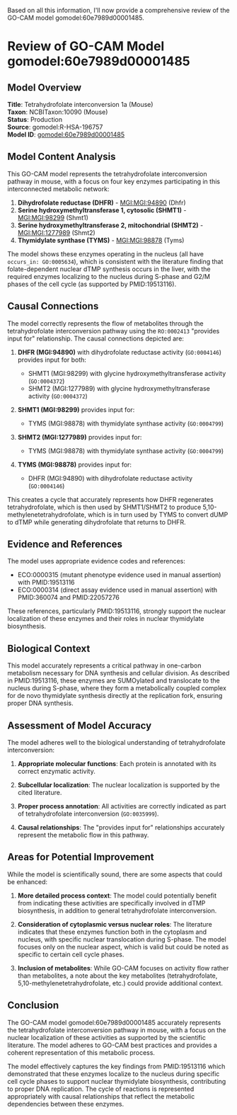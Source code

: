 Based on all this information, I'll now provide a comprehensive review of the GO-CAM model gomodel:60e7989d00001485.

# Review of GO-CAM Model gomodel:60e7989d00001485

## Model Overview

**Title**: Tetrahydrofolate interconversion 1a (Mouse)  
**Taxon**: NCBITaxon:10090 (Mouse)  
**Status**: Production  
**Source**: gomodel:R-HSA-196757  
**Model ID**: [gomodel:60e7989d00001485](https://bioregistry.io/go.model:60e7989d00001485)

## Model Content Analysis

This GO-CAM model represents the tetrahydrofolate interconversion pathway in mouse, with a focus on four key enzymes participating in this interconnected metabolic network:

1. **Dihydrofolate reductase (DHFR)** - [MGI:MGI:94890](https://bioregistry.io/MGI:94890) (Dhfr)
2. **Serine hydroxymethyltransferase 1, cytosolic (SHMT1)** - [MGI:MGI:98299](https://bioregistry.io/MGI:98299) (Shmt1)
3. **Serine hydroxymethyltransferase 2, mitochondrial (SHMT2)** - [MGI:MGI:1277989](https://bioregistry.io/MGI:1277989) (Shmt2)
4. **Thymidylate synthase (TYMS)** - [MGI:MGI:98878](https://bioregistry.io/MGI:98878) (Tyms)

The model shows these enzymes operating in the nucleus (all have `occurs_in: GO:0005634`), which is consistent with the literature finding that folate-dependent nuclear dTMP synthesis occurs in the liver, with the required enzymes localizing to the nucleus during S-phase and G2/M phases of the cell cycle (as supported by PMID:19513116).

## Causal Connections

The model correctly represents the flow of metabolites through the tetrahydrofolate interconversion pathway using the `RO:0002413` "provides input for" relationship. The causal connections depicted are:

1. **DHFR (MGI:94890)** with dihydrofolate reductase activity (`GO:0004146`) provides input for both:
   - SHMT1 (MGI:98299) with glycine hydroxymethyltransferase activity (`GO:0004372`)
   - SHMT2 (MGI:1277989) with glycine hydroxymethyltransferase activity (`GO:0004372`)

2. **SHMT1 (MGI:98299)** provides input for:
   - TYMS (MGI:98878) with thymidylate synthase activity (`GO:0004799`)

3. **SHMT2 (MGI:1277989)** provides input for:
   - TYMS (MGI:98878) with thymidylate synthase activity (`GO:0004799`)

4. **TYMS (MGI:98878)** provides input for:
   - DHFR (MGI:94890) with dihydrofolate reductase activity (`GO:0004146`)

This creates a cycle that accurately represents how DHFR regenerates tetrahydrofolate, which is then used by SHMT1/SHMT2 to produce 5,10-methylenetetrahydrofolate, which is in turn used by TYMS to convert dUMP to dTMP while generating dihydrofolate that returns to DHFR.

## Evidence and References

The model uses appropriate evidence codes and references:

- ECO:0000315 (mutant phenotype evidence used in manual assertion) with PMID:19513116
- ECO:0000314 (direct assay evidence used in manual assertion) with PMID:360074 and PMID:22057276

These references, particularly PMID:19513116, strongly support the nuclear localization of these enzymes and their roles in nuclear thymidylate biosynthesis.

## Biological Context

This model accurately represents a critical pathway in one-carbon metabolism necessary for DNA synthesis and cellular division. As described in PMID:19513116, these enzymes are SUMOylated and translocate to the nucleus during S-phase, where they form a metabolically coupled complex for de novo thymidylate synthesis directly at the replication fork, ensuring proper DNA synthesis.

## Assessment of Model Accuracy

The model adheres well to the biological understanding of tetrahydrofolate interconversion:

1. **Appropriate molecular functions**: Each protein is annotated with its correct enzymatic activity.

2. **Subcellular localization**: The nuclear localization is supported by the cited literature.

3. **Proper process annotation**: All activities are correctly indicated as part of tetrahydrofolate interconversion (`GO:0035999`).

4. **Causal relationships**: The "provides input for" relationships accurately represent the metabolic flow in this pathway.

## Areas for Potential Improvement

While the model is scientifically sound, there are some aspects that could be enhanced:

1. **More detailed process context**: The model could potentially benefit from indicating these activities are specifically involved in dTMP biosynthesis, in addition to general tetrahydrofolate interconversion.

2. **Consideration of cytoplasmic versus nuclear roles**: The literature indicates that these enzymes function both in the cytoplasm and nucleus, with specific nuclear translocation during S-phase. The model focuses only on the nuclear aspect, which is valid but could be noted as specific to certain cell cycle phases.

3. **Inclusion of metabolites**: While GO-CAM focuses on activity flow rather than metabolites, a note about the key metabolites (tetrahydrofolate, 5,10-methylenetetrahydrofolate, etc.) could provide additional context.

## Conclusion

The GO-CAM model gomodel:60e7989d00001485 accurately represents the tetrahydrofolate interconversion pathway in mouse, with a focus on the nuclear localization of these activities as supported by the scientific literature. The model adheres to GO-CAM best practices and provides a coherent representation of this metabolic process.

The model effectively captures the key findings from PMID:19513116 which demonstrated that these enzymes localize to the nucleus during specific cell cycle phases to support nuclear thymidylate biosynthesis, contributing to proper DNA replication. The cycle of reactions is represented appropriately with causal relationships that reflect the metabolic dependencies between these enzymes.